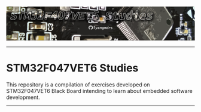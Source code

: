 ![header](https://github.com/lyangmdrs/STM32F047VET6_studies/blob/master/Img/header.png)

***

# STM32F047VET6 Studies

This repository is a compilation of exercises developed on STM32F047VET6 Black Board intending to learn about embedded software development. 

***
